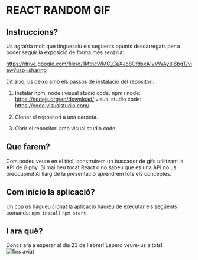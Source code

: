 # REACT RANDOM GIF

## Instruccions?

Us agraïria molt que tinguessiu els següents apunts descarregats per a poder seguir la exposició de forma més senzilla:

https://drive.google.com/file/d/1MthcWMC_CaXJo8OfdsxA1yVWAy8i6bgT/view?usp=sharing

Dit això, us deixo amb els passos de instalació del repositori:
  1. Instalar npm, node i visual studio code.
    npm i node: https://nodejs.org/en/download/
    visual studio code: https://code.visualstudio.com/

  2. Clonar el repositori a una carpeta.
  3. Obrir el repositori amb visual studio code.

## Que farem?

Com podeu veure en el títol, construirem un buscador de gifs utilitzant la API de Giphy. Si mai heu tocat React o no sabeu que es una API no us preocupeu! Al llarg de la presentació aprendrem tots els conceptes.

## Com inicio la aplicació?

Un cop us hagueu clonat la aplicació haureu de executar els següents comands:
`npm install`
`npm start`

## I ara què?

Doncs ara a esperar al dia 23 de Febrer! Espero veure-us a tots!
<br />
<img src="https://user-images.githubusercontent.com/59662722/152339294-15ae3954-5357-4197-b567-5f5470318c7f.gif" alt="fins aviat" />

